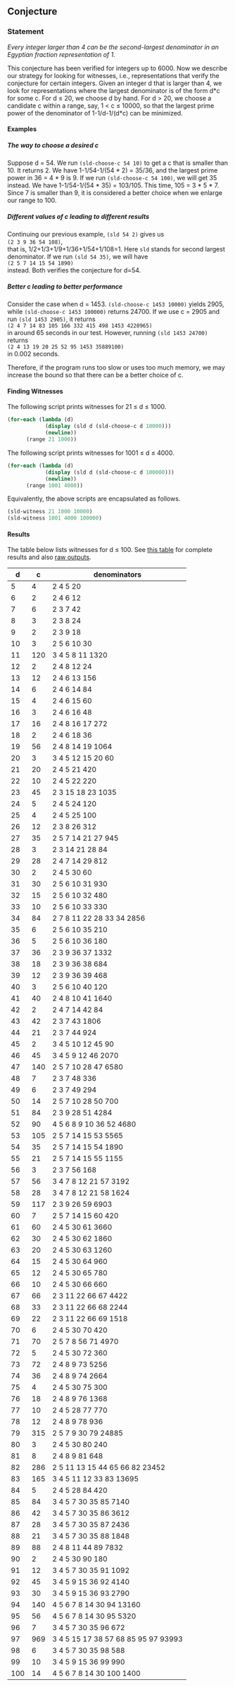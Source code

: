 ## Conjecture
### Statement
*Every integer larger than 4 can be the second-largest denominator in an Egyptian fraction representation of 1.*

This conjecture has been verified for integers up to 6000. Now we describe our strategy for looking for witnesses, i.e., representations that verify the conjecture for certain integers. Given an integer d that is larger than 4, we look for representations where the largest denominator is of the form d\*c for some c. For d ≤ 20, we choose d by hand. For d > 20,  we choose a candidate c within a range, say, 1 < c ≤ 10000, so that the largest prime power of the denominator of 1-1/d-1/(d\*c) can be minimized. 

#### Examples
##### The way to choose a desired c
Suppose d = 54. We run `(sld-choose-c 54 10)` to get a c that is smaller than 10. It returns 2. We have 1-1/54-1/(54 \* 2) = 35/36, and the largest prime power in 36 = 4 \* 9 is 9. If we run `(sld-choose-c 54 100)`, we will get 35 instead. We have 1-1/54-1/(54 \* 35) = 103/105. This time, 105 = 3 \* 5 \* 7. Since 7 is smaller than 9, it is considered a better choice when we enlarge our range to 100.

##### Different values of c leading to different results
Continuing our previous example, `(sld 54 2)` gives us  
```(2 3 9 36 54 108)```,  
that is, 1/2+1/3+1/9+1/36+1/54+1/108=1. Here `sld` stands for second largest denominator. If we run `(sld 54 35)`, we will have  
```(2 5 7 14 15 54 1890)```  
instead. Both verifies the conjecture for d=54.

##### Better c leading to better performance
Consider the case when d = 1453. `(sld-choose-c 1453 10000)` yields 2905, while `(sld-choose-c 1453 100000)` returns 24700. If we use c = 2905 and run `(sld 1453 2905)`, it returns  
```(2 4 7 14 83 105 166 332 415 498 1453 4220965)```  
in around 65 seconds in our test. However, running `(sld 1453 24700)` returns  
```(2 4 13 19 20 25 52 95 1453 35889100)```  
in 0.002 seconds.

Therefore, if the program runs too slow or uses too much memory, we may increase the bound so that there can be a better choice of c.

#### Finding Witnesses
The following script prints witnesses for 21 ≤ d ≤ 1000.

```scheme
(for-each (lambda (d)
            (display (sld d (sld-choose-c d 10000)))
            (newline))
	  (range 21 1000))
```
The following script prints witnesses for 1001 ≤ d ≤ 4000.

```scheme
(for-each (lambda (d)
            (display (sld d (sld-choose-c d 100000)))
            (newline))
	  (range 1001 4000))
```

Equivalently, the above scripts are encapsulated as follows.

```scheme
(sld-witness 21 1000 10000)
(sld-witness 1001 4000 100000)
```
#### Results
The table below lists witnesses for d ≤ 100. See [this table](conjecture_witnesses.md) for complete results and also [raw outputs](./conjecture_raw_outputs.txt). 

| d   | c   | denominators                        |
|-----|-----|-------------------------------------|
| 5   | 4   | 2 4 5 20                            |
| 6   | 2   | 2 4 6 12                            |
| 7   | 6   | 2 3 7 42                            |
| 8   | 3   | 2 3 8 24                            |
| 9   | 2   | 2 3 9 18                            |
| 10  | 3   | 2 5 6 10 30                         |
| 11  | 120 | 3 4 5 8 11 1320                     |
| 12  | 2   | 2 4 8 12 24                         |
| 13  | 12  | 2 4 6 13 156                        |
| 14  | 6   | 2 4 6 14 84                         |
| 15  | 4   | 2 4 6 15 60                         |
| 16  | 3   | 2 4 6 16 48                         |
| 17  | 16  | 2 4 8 16 17 272                     |
| 18  | 2   | 2 4 6 18 36                         |
| 19  | 56  | 2 4 8 14 19 1064                    |
| 20  | 3   | 3 4 5 12 15 20 60                   |
| 21  | 20  | 2 4 5 21 420                        |
| 22  | 10  | 2 4 5 22 220                        |
| 23  | 45  | 2 3 15 18 23 1035                   |
| 24  | 5   | 2 4 5 24 120                        |
| 25  | 4   | 2 4 5 25 100                        |
| 26  | 12  | 2 3 8 26 312                        |
| 27  | 35  | 2 5 7 14 21 27 945                  |
| 28  | 3   | 2 3 14 21 28 84                     |
| 29  | 28  | 2 4 7 14 29 812                     |
| 30  | 2   | 2 4 5 30 60                         |
| 31  | 30  | 2 5 6 10 31 930                     |
| 32  | 15  | 2 5 6 10 32 480                     |
| 33  | 10  | 2 5 6 10 33 330                     |
| 34  | 84  | 2 7 8 11 22 28 33 34 2856           |
| 35  | 6   | 2 5 6 10 35 210                     |
| 36  | 5   | 2 5 6 10 36 180                     |
| 37  | 36  | 2 3 9 36 37 1332                    |
| 38  | 18  | 2 3 9 36 38 684                     |
| 39  | 12  | 2 3 9 36 39 468                     |
| 40  | 3   | 2 5 6 10 40 120                     |
| 41  | 40  | 2 4 8 10 41 1640                    |
| 42  | 2   | 2 4 7 14 42 84                      |
| 43  | 42  | 2 3 7 43 1806                       |
| 44  | 21  | 2 3 7 44 924                        |
| 45  | 2   | 3 4 5 10 12 45 90                   |
| 46  | 45  | 3 4 5 9 12 46 2070                  |
| 47  | 140 | 2 5 7 10 28 47 6580                 |
| 48  | 7   | 2 3 7 48 336                        |
| 49  | 6   | 2 3 7 49 294                        |
| 50  | 14  | 2 5 7 10 28 50 700                  |
| 51  | 84  | 2 3 9 28 51 4284                    |
| 52  | 90  | 4 5 6 8 9 10 36 52 4680             |
| 53  | 105 | 2 5 7 14 15 53 5565                 |
| 54  | 35  | 2 5 7 14 15 54 1890                 |
| 55  | 21  | 2 5 7 14 15 55 1155                 |
| 56  | 3   | 2 3 7 56 168                        |
| 57  | 56  | 3 4 7 8 12 21 57 3192               |
| 58  | 28  | 3 4 7 8 12 21 58 1624               |
| 59  | 117 | 2 3 9 26 59 6903                    |
| 60  | 7   | 2 5 7 14 15 60 420                  |
| 61  | 60  | 2 4 5 30 61 3660                    |
| 62  | 30  | 2 4 5 30 62 1860                    |
| 63  | 20  | 2 4 5 30 63 1260                    |
| 64  | 15  | 2 4 5 30 64 960                     |
| 65  | 12  | 2 4 5 30 65 780                     |
| 66  | 10  | 2 4 5 30 66 660                     |
| 67  | 66  | 2 3 11 22 66 67 4422                |
| 68  | 33  | 2 3 11 22 66 68 2244                |
| 69  | 22  | 2 3 11 22 66 69 1518                |
| 70  | 6   | 2 4 5 30 70 420                     |
| 71  | 70  | 2 5 7 8 56 71 4970                  |
| 72  | 5   | 2 4 5 30 72 360                     |
| 73  | 72  | 2 4 8 9 73 5256                     |
| 74  | 36  | 2 4 8 9 74 2664                     |
| 75  | 4   | 2 4 5 30 75 300                     |
| 76  | 18  | 2 4 8 9 76 1368                     |
| 77  | 10  | 2 4 5 28 77 770                     |
| 78  | 12  | 2 4 8 9 78 936                      |
| 79  | 315 | 2 5 7 9 30 79 24885                 |
| 80  | 3   | 2 4 5 30 80 240                     |
| 81  | 8   | 2 4 8 9 81 648                      |
| 82  | 286 | 2 5 11 13 15 44 65 66 82 23452      |
| 83  | 165 | 3 4 5 11 12 33 83 13695             |
| 84  | 5   | 2 4 5 28 84 420                     |
| 85  | 84  | 3 4 5 7 30 35 85 7140               |
| 86  | 42  | 3 4 5 7 30 35 86 3612               |
| 87  | 28  | 3 4 5 7 30 35 87 2436               |
| 88  | 21  | 3 4 5 7 30 35 88 1848               |
| 89  | 88  | 2 4 8 11 44 89 7832                 |
| 90  | 2   | 2 4 5 30 90 180                     |
| 91  | 12  | 3 4 5 7 30 35 91 1092               |
| 92  | 45  | 3 4 5 9 15 36 92 4140               |
| 93  | 30  | 3 4 5 9 15 36 93 2790               |
| 94  | 140 | 4 5 6 7 8 14 30 94 13160            |
| 95  | 56  | 4 5 6 7 8 14 30 95 5320             |
| 96  | 7   | 3 4 5 7 30 35 96 672                |
| 97  | 969 | 3 4 5 15 17 38 57 68 85 95 97 93993 |
| 98  | 6   | 3 4 5 7 30 35 98 588                |
| 99  | 10  | 3 4 5 9 15 36 99 990                |
| 100 | 14  | 4 5 6 7 8 14 30 100 1400            |
